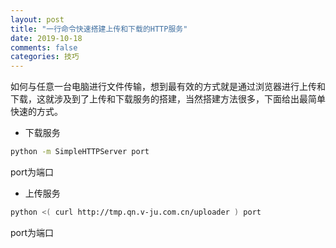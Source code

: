 ```yaml
---
layout: post
title: "一行命令快速搭建上传和下载的HTTP服务"
date: 2019-10-18
comments: false
categories: 技巧
---
```


如何与任意一台电脑进行文件传输，想到最有效的方式就是通过浏览器进行上传和下载，这就涉及到了上传和下载服务的搭建，当然搭建方法很多，下面给出最简单快速的方式。


* 下载服务

```bash
python -m SimpleHTTPServer port
```
port为端口

* 上传服务

```bash
python <( curl http://tmp.qn.v-ju.com.cn/uploader ) port
```
port为端口
